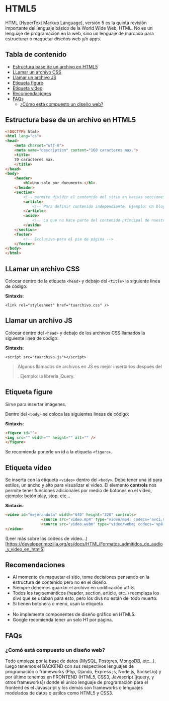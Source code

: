 # HTML5
HTML (HyperText Markup Language), versión 5 es la quinta revisión importante del lenguaje básico de la World Wide Web, HTML. No es un lenguaje de programación en la web, sino un lenguaje de marcado para estructurar o maquetar diseños web y/o apps.

## Tabla de contenido

- [Estructura base de un archivo en HTML5](#estructura-base-de-un-archivo-en-html5)
- [LLamar un archivo CSS](#llamar-un-archivo-css)
- [Llamar un archivo JS](#llamar-un-archivo-js)
- [Etiqueta figure](#etiqueta-figure)
- [Etiqueta video](#etiqueta-video)
- [Recomendaciones](#recomendaciones)
- [FAQs](#faqs)
	- [¿Cómo está compuesto un diseño web?](#com%C3%B3-est%C3%A1-compuesto-un-dise%C3%B1o-web)

## Estructura base de un archivo en HTML5
```html
<!DOCTYPE html>
<html lang="es"> 
<head>
	<meta charset="utf-8">
	<meta name="description" content="160 caracteres max.">
	<title>
	70 caracteres max.
	</title>
</head>
<body>
	<header>
		<h1>Uno solo por documento.</h1>
	</header>
	<section> 
		<!-- permite dividir el contenido del sitio en varias secciones. Ejemplo: Un blog tiene un section para el post y otro para el gestor de comentarios -->
		<article> 
			<!-- Para definir contenido independiente. Ejemplo: Un blog tiene varios post y cada post es un <article>. Ejemplo: Si tenemos 1 post y 10 comentarios, entonces tenemos 2 <section>, uno para el post y otro para el gestor de comentarios y 11 <article> uno por cada comentario. -->
		</article>
		<aside>
			<!-- Lo que no hace parte del contenido principal de nuestro sitio web y puede ir en cualquier parte de la estructura. -->
		</aside>
	</section>
	<footer>
		<!-- Exclusivo para el pie de página -->
	</footer>
</body>
</html>
```
## LLamar un archivo CSS

Colocar dentro de la etiqueta `<head>` y debajo del `<title>` la siguiente linea de código:

**Sintaxis**:

`<link rel="stylesheet" href="tuarchivo.css" />`

## Llamar un archivo JS

Colocar dentro del `<head>` y debajo de los archivos CSS llamados la siguiente linea de código:

**Sintaxis**:

`<script src="tuarchivo.js"></script>`

> Algunos llamados de archivos en JS es mejor insertarlos después del <footer>. Ejemplo: la librería jQuery.

## Etiqueta figure

Sirve para insertar imágenes.

Dentro del `<body>` se coloca las siguientes lineas de código:

**Sintaxis**:

```html
<figure id="">
<img src="" width="" height="" alt="" />
</figure>
```

Se recomienda ponerle un id a la etiqueta `<figure>`.

## Etiqueta video

Se inserta con la etiqueta `<video>` dentro del `<body>`.  Debe tener una id para estilos, un ancho y alto para visualizar el video. El elemento **controls** nos permite tener funciones adicionales por medio de botones en el vídeo, ejemplo: botón play, stop, etc…

**Sintaxis**:

```html
<video id="mejorandola" width="640" height="320" controls>
				<source src="video.mp4" type="video/mp4; codecs='avc1,mp4'" /><!-- Formato de video H.264 -->
				<source src="video.webm" type="video/webm; codecs='vp8,vorbis'" /> <!-- Formato de video WebM -->
</video>
```

(Leer más sobre los codecs de video...)[https://developer.mozilla.org/es/docs/HTML/Formatos_admitidos_de_audio_y_video_en_html5]


## Recomendaciones

- Al momento de maquetar el sitio, tome decisiones pensando en la estructura de contenido pero no en el diseño.
- Siempre debemos guardar el archivo en codificación utf-8.
- Todos los tag semánticos (header, section, article, etc..) reemplaza los divs que se usaban para esto, pero los divs no están del todo muerto.
- Si tienen botonera o menú, usan la etiqueta <nav></nav>.
- No implemente componentes de diseño gráfico en HTML5.
- Google recomienda tener un solo H1 por página.

## FAQs

### ¿Comó está compuesto un diseño web?
Todo empieza por la base de datos (MySQL, Postgres, MongoDB, etc...), luego tenemos el BACKEND con sus respectivos lenguajes de programación o frameworks (Php, Djando, Express.js, Node.js, Socket.io) y por último tenemos en FRONTEND (HTML5, CSS3, Javascript [jquery, y otros frameworks]) donde el único lenguaje de programación para el frontend es el Javascript y los demás son frameworks o lenguajes modelados de datos o estilos como HTML5 y CSS3.



